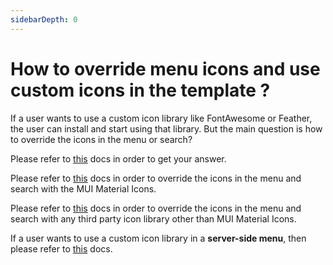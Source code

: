 ```yaml
---
sidebarDepth: 0
---
```


# How to override menu icons and use custom icons in the template ?

If a user wants to use a custom icon library like FontAwesome or Feather, the user can install and start using that library. But the main question is how to override the icons in the menu or search?

Please refer to [this](/guide/layout/icons.html) docs in order to get your answer.

Please refer to [this](/guide/layout/icons.html#override-with-mui-material-icons) docs in order to override the icons in the menu and search with the MUI Material Icons.

Please refer to [this](/guide/layout/icons.html#third-party-icons) docs in order to override the icons in the menu and search with any third party icon library other than MUI Material Icons.

If a user wants to use a custom icon library in a **server-side menu**, then please refer to [this](/guide/layout/icons.html#server-side-navigation-menu) docs.

